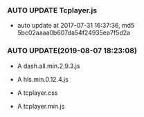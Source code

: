 ### AUTO UPDATE Tcplayer.js

- auto update at 2017-07-31 16:37:36, md5 5bc02aaaa0b607da54f24935ea7f5d2a

### AUTO UPDATE(2019-08-07 18:23:08)

- A  dash.all.min.2.9.3.js

- A  hls.min.0.12.4.js

- A  tcplayer.css

- A  tcplayer.min.js
